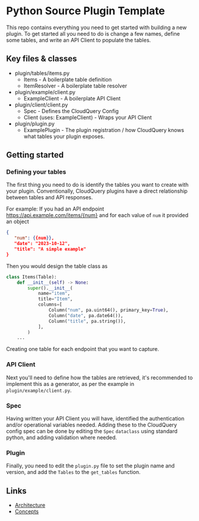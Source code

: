 # Python Source Plugin Template
This repo contains everything you need to get started with building a new plugin.
To get started all you need to do is change a few names, define some tables, and write an API Client to populate the tables.

## Key files & classes
 - plugin/tables/items.py
    - Items - A boilerplate table definition
    - ItemResolver - A boilerplate table resolver
 - plugin/example/client.py
     - ExampleClient - A boilerplate API Client
 - plugin/client/client.py
    - Spec - Defines the CloudQuery Config
    - Client (uses: ExampleClient) - Wraps your API Client
 - plugin/plugin.py
    - ExamplePlugin - The plugin registration / how CloudQuery knows what tables your plugin exposes.



## Getting started

### Defining your tables
The first thing you need to do is identify the tables you want to create with your plugin.
Conventionally, CloudQuery plugins have a direct relationship between tables and API responses.

For example:
   If you had an API endpoint https://api.example.com/items/{num} and for each value of `num` it provided an object
   ```json
   {
      "num": {{num}},
      "date": "2023-10-12", 
      "title": "A simple example"
   }
   ```
   Then you would design the table class as
   ```python
   class Items(Table):
       def __init__(self) -> None:
           super().__init__(
               name="item",
               title="Item",
               columns=[
                   Column("num", pa.uint64(), primary_key=True),
                   Column("date", pa.date64()),
                   Column("title", pa.string()),
               ],
           )
       ...
   ```

Creating one table for each endpoint that you want to capture.

### API Client
Next you'll need to define how the tables are retrieved, it's recommended to implement this as a generator, as per the example in `plugin/example/client.py`.

### Spec
Having written your API Client you will have, identified the authentication and/or operational variables needed.
Adding these to the CloudQuery config spec can be done by editing the `Spec` `dataclass` using standard python, and adding validation where needed.

### Plugin
Finally, you need to edit the `plugin.py` file to set the plugin name and version, and add the `Tables` to the `get_tables` function. 


## Links

- [Architecture](https://www.cloudquery.io/docs/developers/architecture)
- [Concepts](https://www.cloudquery.io/docs/developers/creating-new-plugin/python-source)
